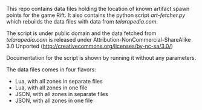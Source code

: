 This repo contains data files holding the location of known artifact spawn points for the game Rift. It also contains the python script *art-fetcher.py* which rebuilds the data files with data from *telarapedia.com*.

The script is under public domain and the data fetched from *telarapedia.com* is released under Attribution-NonCommercial-ShareAlike 3.0 Unported (http://creativecommons.org/licenses/by-nc-sa/3.0/)

Documentation for the script is shown by running it without any parameters.

The data files comes in four flavors:

 -  Lua, with all zones in separate files
 -  Lua, with all zones in one file
 -  JSON, with all zones in separate files
 -  JSON, with all zones in one file